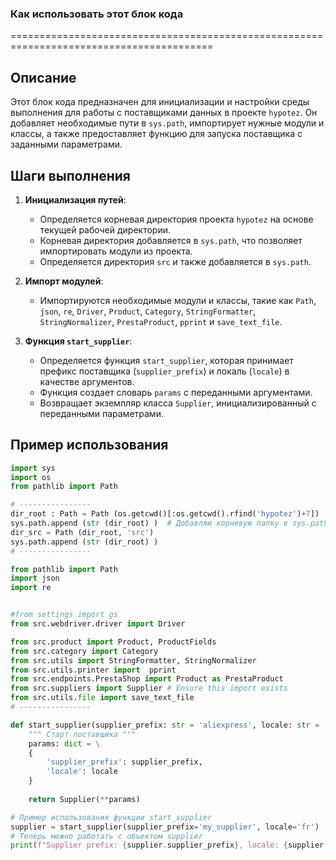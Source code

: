 ### Как использовать этот блок кода
=========================================================================================

Описание
-------------------------
Этот блок кода предназначен для инициализации и настройки среды выполнения для работы с поставщиками данных в проекте `hypotez`. Он добавляет необходимые пути в `sys.path`, импортирует нужные модули и классы, а также предоставляет функцию для запуска поставщика с заданными параметрами.

Шаги выполнения
-------------------------
1. **Инициализация путей**:
   - Определяется корневая директория проекта `hypotez` на основе текущей рабочей директории.
   - Корневая директория добавляется в `sys.path`, что позволяет импортировать модули из проекта.
   - Определяется директория `src` и также добавляется в `sys.path`.

2. **Импорт модулей**:
   - Импортируются необходимые модули и классы, такие как `Path`, `json`, `re`, `Driver`, `Product`, `Category`, `StringFormatter`, `StringNormalizer`, `PrestaProduct`, `pprint` и `save_text_file`.

3. **Функция `start_supplier`**:
   - Определяется функция `start_supplier`, которая принимает префикс поставщика (`supplier_prefix`) и локаль (`locale`) в качестве аргументов.
   - Функция создает словарь `params` с переданными аргументами.
   - Возвращает экземпляр класса `Supplier`, инициализированный с переданными параметрами.

Пример использования
-------------------------

```python
import sys
import os
from pathlib import Path

# ----------------
dir_root : Path = Path (os.getcwd()[:os.getcwd().rfind('hypotez')+7])
sys.path.append (str (dir_root) )  # Добавляю корневую папку в sys.path
dir_src = Path (dir_root, 'src')
sys.path.append (str (dir_root) ) 
# ----------------

from pathlib import Path
import json
import re


#from settings import gs
from src.webdriver.driver import Driver

from src.product import Product, ProductFields
from src.category import Category
from src.utils import StringFormatter, StringNormalizer
from src.utils.printer import  pprint
from src.endpoints.PrestaShop import Product as PrestaProduct
from src.suppliers import Supplier # Ensure this import exists
from src.utils.file import save_text_file
# ----------------

def start_supplier(supplier_prefix: str = 'aliexpress', locale: str = 'en' ):
    """ Старт поставщика """
    params: dict = \
    {
        'supplier_prefix': supplier_prefix,
        'locale': locale
    }
    
    return Supplier(**params)

# Пример использования функции start_supplier
supplier = start_supplier(supplier_prefix='my_supplier', locale='fr')
# Теперь можно работать с объектом supplier
print(f"Supplier prefix: {supplier.supplier_prefix}, locale: {supplier.locale}")